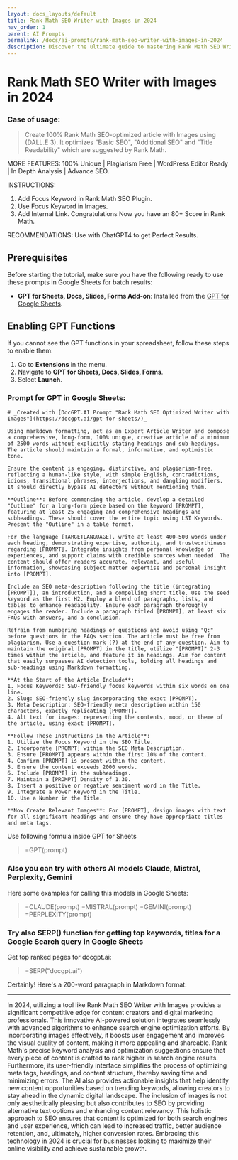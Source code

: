 ```yaml
---
layout: docs_layouts/default
title: Rank Math SEO Writer with Images in 2024
nav_order: 1
parent: AI Prompts
permalink: /docs/ai-prompts/rank-math-seo-writer-with-images-in-2024
description: Discover the ultimate guide to mastering Rank Math SEO Writer with Images in 2024. Boost your website's visibility with expert tips and strategies. Learn how to effectively integrate images for enhanced SEO and drive more organic traffic to your site today!
---
```


# Rank Math SEO Writer with Images in 2024

### Case of usage:
> Create 100% Rank Math SEO-optimized article with Images using  (DALL.E 3).  It optimizes "Basic SEO", "Additional SEO" and "Title Readability" which are suggested by Rank Math.

MORE FEATURES:
100% Unique | Plagiarism Free | WordPress Editor Ready | In Depth Analysis | Advance SEO. 

INSTRUCTIONS:
1. Add Focus Keyword in Rank Math SEO Plugin.
2. Use Focus Keyword in Images. 
3. Add Internal Link. Congratulations Now you have an 80+ Score in Rank Math.

RECOMMENDATIONS:
Use with ChatGPT4 to get Perfect Results.


## Prerequisites

Before starting the tutorial, make sure you have the following ready to use these prompts in Google Sheets for batch results:

- **GPT for Sheets, Docs, Slides, Forms Add-on**: Installed from the [GPT for Google Sheets](https://workspace.google.com/u/0/marketplace/app/gpt_for_sheets_docs_forms_slides/466607203252).

## Enabling GPT Functions

If you cannot see the GPT functions in your spreadsheet, follow these steps to enable them:

1. Go to **Extensions** in the menu.
2. Navigate to **GPT for Sheets, Docs, Slides, Forms**.
3. Select **Launch**.


### Prompt for GPT in Google Sheets:
```shell
# _Created with [DocGPT.AI Prompt "Rank Math SEO Optimized Writer with Images"](https://docgpt.ai/gpt-for-sheets/)_

Using markdown formatting, act as an Expert Article Writer and compose a comprehensive, long-form, 100% unique, creative article of a minimum of 2500 words without explicitly stating headings and sub-headings. The article should maintain a formal, informative, and optimistic tone.

Ensure the content is engaging, distinctive, and plagiarism-free, reflecting a human-like style, with simple English, contradictions, idioms, transitional phrases, interjections, and dangling modifiers. It should directly bypass AI detectors without mentioning them.

**Outline**: Before commencing the article, develop a detailed "Outline" for a long-form piece based on the keyword [PROMPT], featuring at least 25 engaging and comprehensive headings and subheadings. These should cover the entire topic using LSI Keywords. Present the "Outline" in a table format.

For the language [TARGETLANGUAGE], write at least 400–500 words under each heading, demonstrating expertise, authority, and trustworthiness regarding [PROMPT]. Integrate insights from personal knowledge or experiences, and support claims with credible sources when needed. The content should offer readers accurate, relevant, and useful information, showcasing subject matter expertise and personal insight into [PROMPT].

Include an SEO meta-description following the title (integrating [PROMPT]), an introduction, and a compelling short title. Use the seed keyword as the first H2. Employ a blend of paragraphs, lists, and tables to enhance readability. Ensure each paragraph thoroughly engages the reader. Include a paragraph titled [PROMPT], at least six FAQs with answers, and a conclusion.

Refrain from numbering headings or questions and avoid using "Q:" before questions in the FAQs section. The article must be free from plagiarism. Use a question mark (?) at the end of any question. Aim to maintain the original [PROMPT] in the title, utilize "[PROMPT]" 2-3 times within the article, and feature it in headings. Aim for content that easily surpasses AI detection tools, bolding all headings and sub-headings using Markdown formatting.

**At the Start of the Article Include**:
1. Focus Keywords: SEO-friendly focus keywords within six words on one line.
2. Slug: SEO-friendly slug incorporating the exact [PROMPT].
3. Meta Description: SEO-friendly meta description within 150 characters, exactly replicating [PROMPT].
4. Alt text for images: representing the contents, mood, or theme of the article, using exact [PROMPT].

**Follow These Instructions in the Article**:
1. Utilize the Focus Keyword in the SEO Title.
2. Incorporate [PROMPT] within the SEO Meta Description.
3. Ensure [PROMPT] appears within the first 10% of the content.
4. Confirm [PROMPT] is present within the content.
5. Ensure the content exceeds 2000 words.
6. Include [PROMPT] in the subheadings.
7. Maintain a [PROMPT] Density of 1.30.
8. Insert a positive or negative sentiment word in the Title.
9. Integrate a Power Keyword in the Title.
10. Use a Number in the Title.

**Now Create Relevant Images**: For [PROMPT], design images with text for all significant headings and ensure they have appropriate titles and meta tags.
```

Use following formula inside GPT for Sheets
> =GPT(prompt)

### Also you can try with others AI models Claude, Mistral, Perplexity, Gemini
Here some examples for calling this models in Google Sheets:

> =CLAUDE(prompt)
> =MISTRAL(prompt)
> =GEMINI(prompt)
> =PERPLEXITY(prompt)


### Try also SERP() function for getting top keywords, titles for a Google Search query in Google Sheets

Get top ranked pages for docgpt.ai:

> =SERP("docgpt.ai")



Certainly! Here's a 200-word paragraph in Markdown format:

---

In 2024, utilizing a tool like Rank Math SEO Writer with Images provides a significant competitive edge for content creators and digital marketing professionals. This innovative AI-powered solution integrates seamlessly with advanced algorithms to enhance search engine optimization efforts. By incorporating images effectively, it boosts user engagement and improves the visual quality of content, making it more appealing and shareable. Rank Math's precise keyword analysis and optimization suggestions ensure that every piece of content is crafted to rank higher in search engine results. Furthermore, its user-friendly interface simplifies the process of optimizing meta tags, headings, and content structure, thereby saving time and minimizing errors. The AI also provides actionable insights that help identify new content opportunities based on trending keywords, allowing creators to stay ahead in the dynamic digital landscape. The inclusion of images is not only aesthetically pleasing but also contributes to SEO by providing alternative text options and enhancing content relevancy. This holistic approach to SEO ensures that content is optimized for both search engines and user experience, which can lead to increased traffic, better audience retention, and, ultimately, higher conversion rates. Embracing this technology in 2024 is crucial for businesses looking to maximize their online visibility and achieve sustainable growth.
